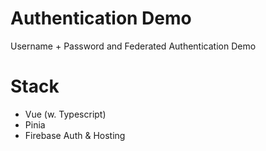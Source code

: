 # Authentication Demo

Username + Password and Federated Authentication Demo

# Stack
* Vue (w. Typescript)
* Pinia
* Firebase Auth & Hosting
